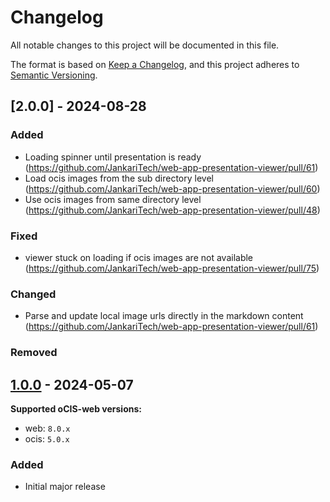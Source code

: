 # Changelog

All notable changes to this project will be documented in this file.

The format is based on [Keep a Changelog](https://keepachangelog.com/en/1.1.0/),
and this project adheres to [Semantic Versioning](https://semver.org/spec/v2.0.0.html).

## [2.0.0] - 2024-08-28

### Added

- Loading spinner until presentation is ready (https://github.com/JankariTech/web-app-presentation-viewer/pull/61)
- Load ocis images from the sub directory level (https://github.com/JankariTech/web-app-presentation-viewer/pull/60)
- Use ocis images from same directory level (https://github.com/JankariTech/web-app-presentation-viewer/pull/48)

### Fixed

- viewer stuck on loading if ocis images are not available (https://github.com/JankariTech/web-app-presentation-viewer/pull/75)

### Changed

- Parse and update local image urls directly in the markdown content (https://github.com/JankariTech/web-app-presentation-viewer/pull/61)

### Removed

## [1.0.0] - 2024-05-07

[1.0.0]: https://github.com/JankariTech/web-app-presentation-viewer/releases/tag/v1.0.0

**Supported oCIS-web versions:**

- web: `8.0.x`
- ocis: `5.0.x`

### Added

- Initial major release
